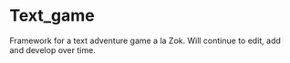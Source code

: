 # Text_game
Framework for a text adventure game a la Zok.  Will continue to edit, add and develop over time.
